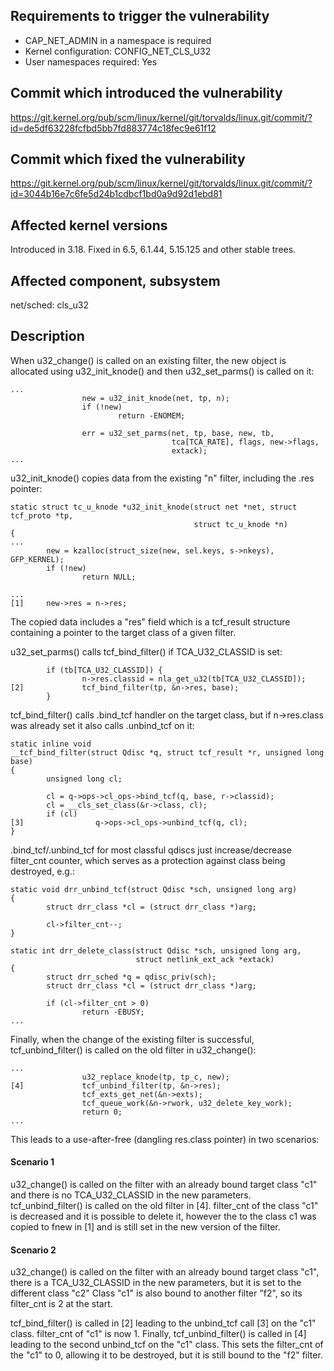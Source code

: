 ## Requirements to trigger the vulnerability

- CAP_NET_ADMIN in a namespace is required
- Kernel configuration: CONFIG_NET_CLS_U32
- User namespaces required: Yes

## Commit which introduced the vulnerability

https://git.kernel.org/pub/scm/linux/kernel/git/torvalds/linux.git/commit/?id=de5df63228fcfbd5bb7fd883774c18fec9e61f12

## Commit which fixed the vulnerability

https://git.kernel.org/pub/scm/linux/kernel/git/torvalds/linux.git/commit/?id=3044b16e7c6fe5d24b1cdbcf1bd0a9d92d1ebd81

## Affected kernel versions

Introduced in 3.18. Fixed in 6.5, 6.1.44, 5.15.125 and other stable trees.

## Affected component, subsystem

net/sched: cls_u32

## Description

When u32_change() is called on an existing filter, the new object is allocated using u32_init_knode() and then u32_set_parms() is called on it:
```
...
                new = u32_init_knode(net, tp, n);
                if (!new)
                        return -ENOMEM;

                err = u32_set_parms(net, tp, base, new, tb,
                                    tca[TCA_RATE], flags, new->flags,
                                    extack);
...
```

u32_init_knode() copies data from the existing "n" filter, including the .res pointer:

```
static struct tc_u_knode *u32_init_knode(struct net *net, struct tcf_proto *tp,
                                         struct tc_u_knode *n)
{
...
        new = kzalloc(struct_size(new, sel.keys, s->nkeys), GFP_KERNEL);
        if (!new)
                return NULL;

...
[1]     new->res = n->res;
```


The copied data includes a "res" field which is a tcf_result structure containing a pointer to the target class of a given filter.

u32_set_parms() calls tcf_bind_filter() if TCA_U32_CLASSID is set:
```
        if (tb[TCA_U32_CLASSID]) {
                n->res.classid = nla_get_u32(tb[TCA_U32_CLASSID]);
[2]             tcf_bind_filter(tp, &n->res, base);
        }
```



tcf_bind_filter() calls .bind_tcf handler on the target class, but if n->res.class was already set it also calls .unbind_tcf on it:

```
static inline void
__tcf_bind_filter(struct Qdisc *q, struct tcf_result *r, unsigned long base)
{
        unsigned long cl;

        cl = q->ops->cl_ops->bind_tcf(q, base, r->classid);
        cl = __cls_set_class(&r->class, cl);
        if (cl)
[3]                q->ops->cl_ops->unbind_tcf(q, cl);
}
```


.bind_tcf/.unbind_tcf for most classful qdiscs just increase/decrease filter_cnt counter, which serves as a protection against class being destroyed, e.g.:
```
static void drr_unbind_tcf(struct Qdisc *sch, unsigned long arg)
{
        struct drr_class *cl = (struct drr_class *)arg;

        cl->filter_cnt--;
}

static int drr_delete_class(struct Qdisc *sch, unsigned long arg,
                            struct netlink_ext_ack *extack)
{
        struct drr_sched *q = qdisc_priv(sch);
        struct drr_class *cl = (struct drr_class *)arg;

        if (cl->filter_cnt > 0)
                return -EBUSY;
...
```

Finally, when the change of the existing filter is successful,  tcf_unbind_filter() is called on the old filter in u32_change():
```
...
                u32_replace_knode(tp, tp_c, new);
[4]             tcf_unbind_filter(tp, &n->res);
                tcf_exts_get_net(&n->exts);
                tcf_queue_work(&n->rwork, u32_delete_key_work);
                return 0;
...
```




This leads to a use-after-free (dangling res.class pointer) in two scenarios:

#### Scenario 1

u32_change() is called on the filter with an already bound target class "c1" and there is no TCA_U32_CLASSID in the new parameters.
tcf_unbind_filter() is called on the old filter in [4].
filter_cnt of the class "c1" is decreased and it is possible to delete it, however the to the class c1 was copied to fnew in [1] and is still set 
in the new version of the filter.


#### Scenario 2

u32_change() is called on the filter with an already bound target class "c1", there is a TCA_U32_CLASSID in the new parameters, but it is set to the different class "c2"
Class "c1" is also bound to another filter "f2", so its filter_cnt is 2 at the start.

tcf_bind_filter() is called in [2] leading to the unbind_tcf call [3] on the "c1" class. filter_cnt of "c1" is now 1.
Finally, tcf_unbind_filter() is called in [4] leading to the second unbind_tcf on the "c1" class.
This sets the filter_cnt of the "c1" to 0, allowing it to be destroyed, but it is still bound to the "f2" filter.

